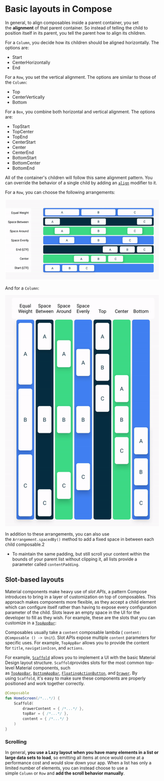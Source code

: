 # Basic layouts in Compose

In general, to align composables inside a parent container, you set the **alignment** of that parent container. So instead of telling the child to position itself in its parent, you tell the parent how to align its children.

For a `Column`, you decide how its children should be aligned horizontally. The options are:

- Start
- CenterHorizontally
- End

For a `Row`, you set the vertical alignment. The options are similar to those of the `Column`:

- Top
- CenterVertically
- Bottom

For a `Box`, you combine both horizontal and vertical alignment. The options are:

- TopStart
- TopCenter
- TopEnd
- CenterStart
- Center
- CenterEnd
- BottomStart
- BottomCenter
- BottomEnd

All of the container's children will follow this same alignment pattern. You can override the behavior of a single child by adding an [`align`](https://developer.android.com/reference/kotlin/androidx/compose/foundation/layout/ColumnScope#(androidx.compose.ui.Modifier).align(androidx.compose.ui.Alignment.Horizontal)) modifier to it.

For a `Row`, you can choose the following arrangements:

[<img src="readme%20resources\1.PNG"/>](readme%20resources\1.PNG)

And for a `Column`:

[<img src="readme%20resources\2.PNG"/>](readme%20resources\2.PNG)

In addition to these arrangements, you can also use the `Arrangement.spacedBy()` method to add a fixed space in between each child composable.2

- To maintain the same padding, but still scroll your content within the bounds of your parent list without clipping it, all lists provide a parameter called `contentPadding`.

## Slot-based layouts

Material components make heavy use of *slot APIs*, a pattern Compose introduces to bring in a layer of customization on top of composables. This approach makes components more flexible, as they accept a child element which can configure itself rather than having to expose every configuration parameter of the child. Slots leave an empty space in the UI for the developer to fill as they wish. For example, these are the slots that you can customize in a [`TopAppBar`](https://material.io/components/app-bars-top):

Composables usually take a `content` composable lambda ( `content: @Composable () -> Unit`). Slot APIs expose multiple `content` parameters for specific uses. For example, `TopAppBar` allows you to provide the content for `title`, `navigationIcon`, and `actions`.

For example, [`Scaffold`](https://developer.android.com/reference/kotlin/androidx/compose/material/package-summary#Scaffold(androidx.compose.ui.Modifier,androidx.compose.material.ScaffoldState,kotlin.Function0,kotlin.Function0,kotlin.Function1,kotlin.Function0,androidx.compose.material.FabPosition,kotlin.Boolean,kotlin.Function1,kotlin.Boolean,androidx.compose.ui.graphics.Shape,androidx.compose.ui.unit.Dp,androidx.compose.ui.graphics.Color,androidx.compose.ui.graphics.Color,androidx.compose.ui.graphics.Color,androidx.compose.ui.graphics.Color,androidx.compose.ui.graphics.Color,kotlin.Function1)) allows you to implement a UI with the basic Material Design layout structure. `Scaffold`provides slots for the most common top-level Material components, such as [`TopAppBar`](https://material.io/components/app-bars-top), [`BottomAppBar`](https://material.io/components/app-bars-bottom/), [`FloatingActionButton`](https://material.io/components/buttons-floating-action-button/), and [`Drawer`](https://material.io/components/navigation-drawer/). By using `Scaffold`, it's easy to make sure these components are properly positioned and work together correctly.

```kotlin
@Composable
fun HomeScreen(/*...*/) {
    Scaffold(
        drawerContent = { /*...*/ },
        topBar = { /*...*/ },
        content = { /*...*/ }
    )
}
```

### Scrolling

In general, **you use a Lazy layout when you have many elements in a list or large data sets to load**, so emitting all items at once would come at a performance cost and would slow down your app. When a list has only a limited number of elements, you can instead choose to use a simple `Column` or `Row` and **add the scroll behavior manually**.
